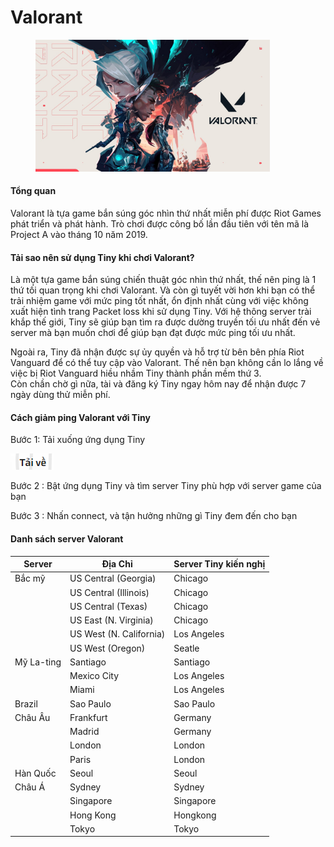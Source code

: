 # Valorant

<figure><img src="../../.gitbook/assets/image (12).png" alt="" width="375"><figcaption></figcaption></figure>

#### Tổng quan

Valorant là tựa game bắn súng góc nhìn thứ nhất miễn phí được Riot Games phát triển và phát hành. Trò chơi được công bố lần đầu tiên với tên mã là Project A vào tháng 10 năm 2019.

#### Tải sao nên sử dụng Tiny khi chơi Valorant?

Là một tựa game bắn súng chiến thuật góc nhìn thứ nhất, thế nên ping là 1 thứ tối quan trọng khi chơi Valorant. Và còn gì tuyết vời hơn khi bạn có thể trải nhiệm game với mức ping tốt nhất, ổn định nhất cùng với việc không xuất hiện tình trang Packet loss khi sử dụng Tiny.  Với hệ thông server trài khắp thế giới, Tiny sẽ giúp bạn tìm ra được dường truyền tối ưu nhất đến vẻ server mà bạn muốn chơi để giúp bạn đạt được mức ping tối ưu nhất.

Ngoài ra, Tiny đã nhận được sự ủy quyền và hỗ trợ từ bên bên phía Riot Vanguard để có thể tuy cập vào Valorant. Thế nên bạn không cần lo lắng về việc bị Riot Vanguard hiều nhầm Tiny thành phần mềm thứ 3.\
Còn chần chờ gì nữa, tài và đăng ký Tiny ngay hôm nay để nhận được 7 ngày dùng thử miễn phí.

#### Cách giảm ping Valorant với Tiny&#x20;

Bước 1: Tải xuống ứng dụng Tiny

&#x20;                        [  ![](<../../.gitbook/assets/image (8).png>)](https://tiny.vn/download/dist/Tiny.VN%20Setup%200.2.9.exe)

Bước 2 : Bật ứng dụng Tiny và tìm server Tiny phù hợp với server game của bạn

Bước 3 : Nhấn connect, và tận hưởng những gì Tiny đem đến cho bạn

#### Danh sách server Valorant



| Server     | Địa Chỉ                 | Server Tiny kiến nghị |
| ---------- | ----------------------- | --------------------- |
| Bắc mỹ     | US Central (Georgia)    | Chicago               |
|            | US Central (Illinois)   | Chicago               |
|            | US Central (Texas)      | Chicago               |
|            | US East (N. Virginia)   | Chicago               |
|            | US West (N. California) | Los Angeles           |
|            | US West (Oregon)        | Seatle                |
| Mỹ La-ting | Santiago                | Santiago              |
|            | Mexico City             | Los Angeles           |
|            | Miami                   | Los Angeles           |
| Brazil     | Sao Paulo               | Sao Paulo             |
| Châu Âu    | Frankfurt               | Germany               |
|            | Madrid                  | Germany               |
|            | London                  | London                |
|            | Paris                   | London                |
| Hàn Quốc   | Seoul                   | Seoul                 |
| Châu Á     | Sydney                  | Sydney                |
|            | Singapore               | Singapore             |
|            | Hong Kong               | Hongkong              |
|            | Tokyo                   | Tokyo                 |

###
